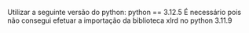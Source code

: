 Utilizar a seguinte versão do python:
python == 3.12.5
É necessário pois não consegui efetuar a importação da biblioteca xlrd no python 3.11.9